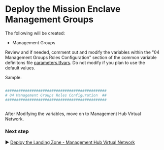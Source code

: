 # Deploy the Mission Enclave Management Groups

The following will be created:

* Management Groups

Review and if needed, comment out and modify the variables within the "04 Management Groups Roles Configuration" section of the common variable definitons file [parameters.tfvars](./tfvars/parameters.tfvars). Do not modify if you plan to use the default values.

Sample:

```bash

##############################################
# 04 Management Groups Roles Configuration  ##
##############################################



```

After Modifying the variables, move on to Management Hub Virtual Network.

### Next step

:arrow_forward: [Deploy the Landing Zone - Management Hub Virtual Network](./05-Landing-Zone-Hub-Network.md)
